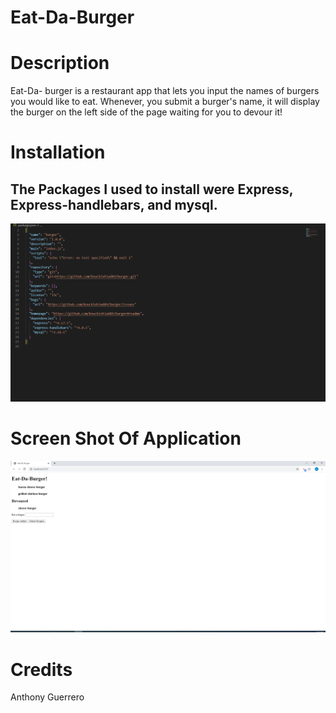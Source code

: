 # Eat-Da-Burger

# Description 
Eat-Da- burger is a restaurant app that lets you input the names of burgers you would like to eat. Whenever, you submit a burger's name, it will display the burger on the left side of the page waiting for you to devour it!

# Installation

The Packages I used to install were Express, Express-handlebars, and mysql.
---

![packages](/public/assets/Packages.png)


# Screen Shot Of Application

![home](/public/assets/Home.png)



# Credits
Anthony Guerrero


